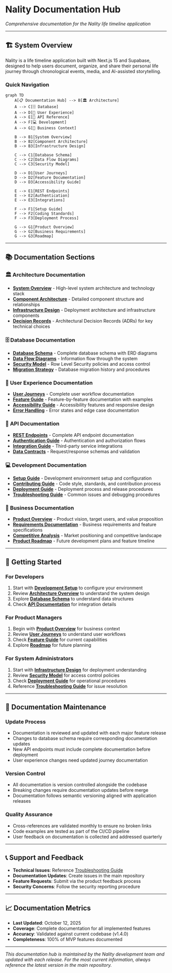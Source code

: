 # Nality Documentation Hub

*Comprehensive documentation for the Nality life timeline application*

---

## 🏗️ **System Overview**

Nality is a life timeline application built with Next.js 15 and Supabase, designed to help users document, organize, and share their personal life journey through chronological events, media, and AI-assisted storytelling.

### **Quick Navigation**

```mermaid
graph TD
    A[📋 Documentation Hub] --> B[🏛️ Architecture]
    A --> C[🗄️ Database]
    A --> D[👤 User Experience]
    A --> E[🔌 API Reference]
    A --> F[💻 Development]
    A --> G[💼 Business Context]
    
    B --> B1[System Overview]
    B --> B2[Component Architecture]
    B --> B3[Infrastructure Design]
    
    C --> C1[Database Schema]
    C --> C2[Data Flow Diagrams]
    C --> C3[Security Model]
    
    D --> D1[User Journeys]
    D --> D2[Feature Documentation]
    D --> D3[Accessibility Guide]
    
    E --> E1[REST Endpoints]
    E --> E2[Authentication]
    E --> E3[Integrations]
    
    F --> F1[Setup Guide]
    F --> F2[Coding Standards]
    F --> F3[Deployment Process]
    
    G --> G1[Product Overview]
    G --> G2[Business Requirements]
    G --> G3[Roadmap]
```

---

## 📚 **Documentation Sections**

### 🏛️ **Architecture Documentation**
- **[System Overview](./architecture/overview.md)** - High-level system architecture and technology stack
- **[Component Architecture](./architecture/components.md)** - Detailed component structure and relationships
- **[Infrastructure Design](./architecture/infrastructure.md)** - Deployment architecture and infrastructure components
- **[Decision Records](./architecture/decisions/)** - Architectural Decision Records (ADRs) for key technical choices

### 🗄️ **Database Documentation**
- **[Database Schema](./database/schema.md)** - Complete database schema with ERD diagrams
- **[Data Flow Diagrams](./database/data-flows.md)** - Information flow through the system
- **[Security Model](./database/security.md)** - Row Level Security policies and access control
- **[Migration Strategy](./database/migrations.md)** - Database migration history and procedures

### 👤 **User Experience Documentation**
- **[User Journeys](./user-experience/user-journeys.md)** - Complete user workflow documentation
- **[Feature Guide](./user-experience/features.md)** - Feature-by-feature documentation with examples
- **[Accessibility Guide](./user-experience/accessibility.md)** - Accessibility features and responsive design
- **[Error Handling](./user-experience/error-handling.md)** - Error states and edge case documentation

### 🔌 **API Documentation**
- **[REST Endpoints](./api/endpoints.md)** - Complete API endpoint documentation
- **[Authentication Guide](./api/authentication.md)** - Authentication and authorization flows
- **[Integration Guide](./api/integrations.md)** - Third-party service integrations
- **[Data Contracts](./api/data-contracts.md)** - Request/response schemas and validation

### 💻 **Development Documentation**
- **[Setup Guide](./development/setup.md)** - Development environment setup and configuration
- **[Contributing Guide](./development/contributing.md)** - Code style, standards, and contribution process
- **[Deployment Guide](./development/deployment.md)** - Deployment process and release procedures
- **[Troubleshooting Guide](./development/troubleshooting.md)** - Common issues and debugging procedures

### 💼 **Business Documentation**
- **[Product Overview](./business/overview.md)** - Product vision, target users, and value proposition
- **[Requirements Documentation](./business/requirements.md)** - Business requirements and feature specifications
- **[Competitive Analysis](./business/competitive-analysis.md)** - Market positioning and competitive landscape
- **[Product Roadmap](./business/roadmap.md)** - Future development plans and feature timeline

---

## 🚀 **Getting Started**

### For Developers
1. Start with **[Development Setup](./development/setup.md)** to configure your environment
2. Review **[Architecture Overview](./architecture/overview.md)** to understand the system design
3. Explore **[Database Schema](./database/schema.md)** to understand data structures
4. Check **[API Documentation](./api/endpoints.md)** for integration details

### For Product Managers
1. Begin with **[Product Overview](./business/overview.md)** for business context
2. Review **[User Journeys](./user-experience/user-journeys.md)** to understand user workflows
3. Check **[Feature Guide](./user-experience/features.md)** for current capabilities
4. Explore **[Roadmap](./business/roadmap.md)** for future planning

### For System Administrators
1. Start with **[Infrastructure Design](./architecture/infrastructure.md)** for deployment understanding
2. Review **[Security Model](./database/security.md)** for access control policies
3. Check **[Deployment Guide](./development/deployment.md)** for operational procedures
4. Reference **[Troubleshooting Guide](./development/troubleshooting.md)** for issue resolution

---

## 🔄 **Documentation Maintenance**

### Update Process
- Documentation is reviewed and updated with each major feature release
- Changes to database schema require corresponding documentation updates
- New API endpoints must include complete documentation before deployment
- User experience changes need updated journey documentation

### Version Control
- All documentation is version controlled alongside the codebase
- Breaking changes require documentation updates before merge
- Documentation follows semantic versioning aligned with application releases

### Quality Assurance
- Cross-references are validated monthly to ensure no broken links
- Code examples are tested as part of the CI/CD pipeline
- User feedback on documentation is collected and addressed quarterly

---

## 📞 **Support and Feedback**

- **Technical Issues**: Reference [Troubleshooting Guide](./development/troubleshooting.md)
- **Documentation Updates**: Create issues in the main repository
- **Feature Requests**: Submit via the product feedback process
- **Security Concerns**: Follow the security reporting procedure

---

## 📈 **Documentation Metrics**

- **Last Updated**: October 12, 2025
- **Coverage**: Complete documentation for all implemented features
- **Accuracy**: Validated against current codebase (v1.4.0)
- **Completeness**: 100% of MVP features documented

---

*This documentation hub is maintained by the Nality development team and updated with each release. For the most current information, always reference the latest version in the main repository.*
